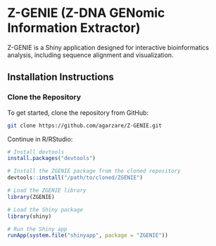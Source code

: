 # Z-GENIE (Z-DNA GENomic Information Extractor)

Z-GENIE is a Shiny application designed for interactive bioinformatics analysis, including sequence alignment and visualization.

## Installation Instructions

### Clone the Repository

To get started, clone the repository from GitHub:

```bash
git clone https://github.com/agarzare/Z-GENIE.git
```

Continue in R/RStudio:
```r
# Install devtools
install.packages("devtools")

# Install the ZGENIE package from the cloned repository
devtools::install("/path/to/cloned/ZGENIE")

# Load the ZGENIE library
library(ZGENIE)

# Load the Shiny package
library(shiny)

# Run the Shiny app
runApp(system.file("shinyapp", package = "ZGENIE"))
```

